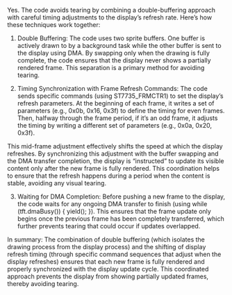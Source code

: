 Yes. The code avoids tearing by combining a double-buffering approach with careful timing adjustments to the display’s refresh rate. Here’s how these techniques work together:

1. Double Buffering:
The code uses two sprite buffers. One buffer is actively drawn to by a background task while the other buffer is sent to the display using DMA. By swapping only when the drawing is fully complete, the code ensures that the display never shows a partially rendered frame. This separation is a primary method for avoiding tearing.


2. Timing Synchronization with Frame Refresh Commands:
The code sends specific commands (using ST7735_FRMCTR1) to set the display’s refresh parameters. At the beginning of each frame, it writes a set of parameters (e.g., 0x0b, 0x16, 0x3f) to define the timing for even frames. Then, halfway through the frame period, if it’s an odd frame, it adjusts the timing by writing a different set of parameters (e.g., 0x0a, 0x20, 0x3f).

This mid-frame adjustment effectively shifts the speed at which the display refreshes. By synchronizing this adjustment with the buffer swapping and the DMA transfer completion, the display is “instructed” to update its visible content only after the new frame is fully rendered. This coordination helps to ensure that the refresh happens during a period when the content is stable, avoiding any visual tearing.


3. Waiting for DMA Completion:
Before pushing a new frame to the display, the code waits for any ongoing DMA transfer to finish (using while (tft.dmaBusy()) { yield(); }). This ensures that the frame update only begins once the previous frame has been completely transferred, which further prevents tearing that could occur if updates overlapped.



In summary:
The combination of double buffering (which isolates the drawing process from the display process) and the shifting of display refresh timing (through specific command sequences that adjust when the display refreshes) ensures that each new frame is fully rendered and properly synchronized with the display update cycle. This coordinated approach prevents the display from showing partially updated frames, thereby avoiding tearing.
